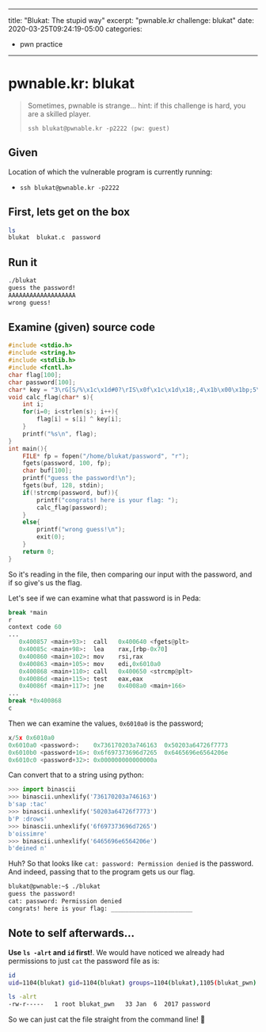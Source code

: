 
---
title: "Blukat: The stupid way"
excerpt: "pwnable.kr challenge: blukat"
date: 2020-03-25T09:24:19-05:00
categories:
 - pwn practice
---

# pwnable.kr: blukat

> Sometimes, pwnable is strange...
> hint: if this challenge is hard, you are a skilled player.
>
> `ssh blukat@pwnable.kr -p2222 (pw: guest)`

## Given
Location of which the vulnerable program is currently running:
* `ssh blukat@pwnable.kr -p2222`

## First, lets get on the box

```bash
ls
blukat	blukat.c  password
```


## Run it

```bash
./blukat
guess the password!
AAAAAAAAAAAAAAAAAAA
wrong guess!
```

## Examine (given) source code

```c
#include <stdio.h>
#include <string.h>
#include <stdlib.h>
#include <fcntl.h>
char flag[100];
char password[100];
char* key = "3\rG[S/%\x1c\x1d#0?\rIS\x0f\x1c\x1d\x18;,4\x1b\x00\x1bp;5\x0b\x1b\x08\x45+";
void calc_flag(char* s){
	int i;
	for(i=0; i<strlen(s); i++){
		flag[i] = s[i] ^ key[i];
	}
	printf("%s\n", flag);
}
int main(){
	FILE* fp = fopen("/home/blukat/password", "r");
	fgets(password, 100, fp);
	char buf[100];
	printf("guess the password!\n");
	fgets(buf, 128, stdin);
	if(!strcmp(password, buf)){
		printf("congrats! here is your flag: ");
		calc_flag(password);
	}
	else{
		printf("wrong guess!\n");
		exit(0);
	}
	return 0;
}
```

So it's reading in the file, then comparing our input with the password, and if so give's us the flag.

Let's see if we can examine what that password is in Peda:

```python
break *main
r
context code 60
...
   0x400857 <main+93>:	call   0x400640 <fgets@plt>
   0x40085c <main+98>:	lea    rax,[rbp-0x70]
   0x400860 <main+102>:	mov    rsi,rax
   0x400863 <main+105>:	mov    edi,0x6010a0
   0x400868 <main+110>:	call   0x400650 <strcmp@plt>
   0x40086d <main+115>:	test   eax,eax
   0x40086f <main+117>:	jne    0x4008a0 <main+166>
...
break *0x400868
c
```
Then we can examine the values, `0x6010a0` is the password;

```python
x/5x 0x6010a0
0x6010a0 <password>:	0x736170203a746163	0x50203a64726f7773
0x6010b0 <password+16>:	0x6f697373696d7265	0x6465696e6564206e
0x6010c0 <password+32>:	0x000000000000000a
```

Can convert that to a string using python:

```python
>>> import binascii
>>> binascii.unhexlify('736170203a746163')
b'sap :tac'
>>> binascii.unhexlify('50203a64726f7773')
b'P :drows'
>>> binascii.unhexlify('6f697373696d7265')
b'oissimre'
>>> binascii.unhexlify('6465696e6564206e')
b'deined n'
```

Huh? So that looks like `cat: password: Permission denied` is the password. And indeed, passing that to the program gets us our flag.

```bash
blukat@pwnable:~$ ./blukat
guess the password!
cat: password: Permission denied
congrats! here is your flag: _______________________
```

## Note to self afterwards...

**Use `ls -alrt` and `id` first!**. We would have noticed we already had permissions to just `cat` the password file as is:

```bash
id
uid=1104(blukat) gid=1104(blukat) groups=1104(blukat),1105(blukat_pwn)

ls -alrt
-rw-r-----   1 root blukat_pwn   33 Jan  6  2017 password
```

So we can just cat the file straight from the command line! :facepalm:
